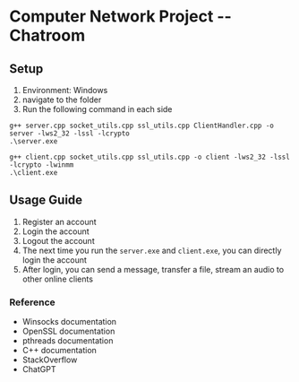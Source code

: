 # Computer Network Project -- Chatroom
## Setup
1. Environment: Windows
2. navigate to the folder
3. Run the following command in each side
```shell
g++ server.cpp socket_utils.cpp ssl_utils.cpp ClientHandler.cpp -o server -lws2_32 -lssl -lcrypto
.\server.exe

g++ client.cpp socket_utils.cpp ssl_utils.cpp -o client -lws2_32 -lssl -lcrypto -lwinmm
.\client.exe
```

## Usage Guide
1. Register an account
2. Login the account
3. Logout the account
4. The next time you run the `server.exe` and `client.exe`, you can directly login the account
5. After login, you can send a message, transfer a file, stream an audio to other online clients

### Reference
- Winsocks documentation
- OpenSSL documentation
- pthreads documentation
- C++ documentation
- StackOverflow
- ChatGPT